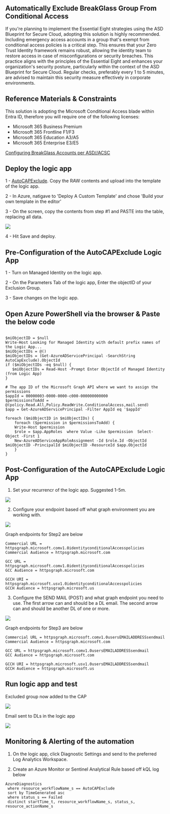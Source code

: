 ## Automatically Exclude BreakGlass Group From Conditional Access ##

If you're planning to implement the Essential Eight strategies using the ASD Blueprint for Secure Cloud, adopting this solution is highly recommended. Including emergency access accounts in a group that's exempt from conditional access policies is a critical step. This ensures that your Zero Trust Identity framework remains robust, allowing the identity team to restore access in case of misconfigurations or security breaches. This practice aligns with the principles of the Essential Eight and enhances your organization's security posture, particularly within the context of the ASD Blueprint for Secure Cloud. Regular checks, preferably every 1 to 5 minutes, are advised to maintain this security measure effectively in corporate environments.

## Reference Materials & Constraints ##

This solution is adopting the Microsoft Conditional Access blade within Entra ID, therefore you will require one of the following licenses:

- Microsoft 365 Business Premium
- Microsoft 365 Frontline F1/F3
- Microsoft 365 Education A3/A5
- Microsoft 365 Enterprise E3/E5

[Configuring BreakGlass Accounts per ASD//ACSC](https://blueprint.asd.gov.au/configuration/entra-id/users/break-glass-accounts/)

## Deploy the logic app ##

1 - [AutoCAPExclude](httpsgithub.comShadowITServicesMicrosoft365MicrosoftTenantManagementAutoExcludeBreakGlassAccountsfromConditionalAccess.json). Copy the RAW contents and upload into the template of the logic app.

2 - In Azure, natigave to 'Deploy A Custom Template' and chose 'Build your own template in the editor'

3 - On the screen, copy the contents from step #1 and PASTE into the table, replacing all data.

![](https://github.com/ShadowITServices/Microsoft365/blob/main/Documentation/Images/uploadtemplate.png)

4 - Hit Save and deploy.

## Pre-Configuration of the AutoCAPExclude Logic App

1 - Turn on Managed Identity on the logic app.

2 - On the Parameters Tab of the logic app, Enter the objectID of your Exclusion Group.

3 - Save changes on the logic app.

## Open Azure PowerShell via the browser & Paste the below code

```

$miObjectID = $null
Write-Host Looking for Managed Identity with default prefix names of the Logic App...
$miObjectIDs = @()
$miObjectIDs = (Get-AzureADServicePrincipal -SearchString AutoCapExclude).ObjectId
if ($miObjectIDs -eq $null) {
   $miObjectIDs = Read-Host -Prompt Enter ObjectId of Managed Identity (from Logic App)
}

# The app ID of the Microsoft Graph API where we want to assign the permissions
$appId = 00000003-0000-0000-c000-000000000000
$permissionsToAdd = @(policy.Read.All,Policy.ReadWrite.ConditionalAccess,mail.send)
$app = Get-AzureADServicePrincipal -Filter AppId eq '$appId'

foreach ($miObjectID in $miObjectIDs) {
    foreach ($permission in $permissionsToAdd) {
    Write-Host $permission
    $role = $app.AppRoles  where Value -Like $permission  Select-Object -First 1
    New-AzureADServiceAppRoleAssignment -Id $role.Id -ObjectId $miObjectID -PrincipalId $miObjectID -ResourceId $app.ObjectId
    }
}
```

## Post-Configuration of the AutoCAPExclude Logic App

1. Set your recurrencr of the logic app. Suggested 1-5m.

![](https://github.com/ShadowITServices/Microsoft365/blob/main/Documentation/Images/autocaprecur.png)

2. Configure your endpoint based off what graph environment you are working with.

![](https://github.com/ShadowITServices/Microsoft365/blob/main/Documentation/Images/autocapgetcond.png)

Graph endpoints for Step2 are below

```
Commercial URL = httpsgraph.microsoft.comv1.0identityconditionalAccesspolicies
Commercial Audience = httpsgraph.microsoft.com

GCC URL = httpsgraph.microsoft.comv1.0identityconditionalAccesspolicies
GCC Audience = httpsgraph.microsoft.com

GCCH URI = httpsgraph.microsoft.usv1.0identityconditionalAccesspolicies
GCCH Audience = httpsgraph.microsoft.us
```

3. Configure the SEND MAIL (POST) and what graph endpoint you need to use. 
The first arrow can and should be a DL email. The second arrow can and should be another DL of one or more.

![](https://github.com/ShadowITServices/Microsoft365/blob/main/Documentation/Images/autocapemail.png)

Graph endpoints for Step3 are below

```
Commercial URL = httpsgraph.microsoft.comv1.0usersEMAILADDRESSsendmail
Commercial Audience = httpsgraph.microsoft.com

GCC URL = httpsgraph.microsoft.comv1.0usersEMAILADDRESSsendmail
GCC Audience = httpsgraph.microsoft.com

GCCH URI = httpsgraph.microsoft.usv1.0usersEMAILADDRESSsendmail
GCCH Audience = httpsgraph.microsoft.us
```

## Run logic app and test ##

Excluded group now added to the CAP

![](https://github.com/ShadowITServices/Microsoft365/blob/main/Documentation/Images/autocapproof.png)

Email sent to DLs in the logic app

![](https://github.com/ShadowITServices/Microsoft365/blob/main/Documentation/Images/autocapsendemailproof.png)

## Monitoring & Alerting of the automation ##

1. On the logic app, click  Diagnostic Settings and send to the preferred Log Analytics Workspace.

2. Create an Azure Monitor or Sentinel Analytical Rule based off kQL log below

```
AzureDiagnostics
 where resource_workflowName_s == AutoCAPExclude
 sort by TimeGenerated asc
 where status_s == Failed
 distinct startTime_t, resource_workflowName_s, status_s, resource_actionName_s
```
